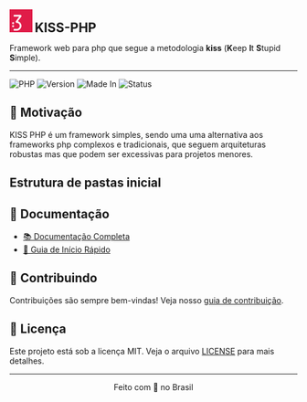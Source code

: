 <div>

  <div>
    <img src="./kiss-php.webp" alt="ícone do framework" height="40" width="40">
    <span style="font-size: 1.4rem;"><strong>KISS-PHP</strong></span>
  </div>

  Framework web para php que segue a metodologia **kiss** (**K**eep **I**t **S**tupid **S**imple).

  ---

  ![PHP](https://img.shields.io/badge/PHP-8.4-purple)
  ![Version](https://img.shields.io/badge/last_version-alpha_0.1-orange)
  ![Made In](https://img.shields.io/badge/Made_In-Brazil-green)
  ![Status](https://img.shields.io/badge/Status-Development-red)

</div>

## 🧠 Motivação

KISS PHP é um framework simples, sendo uma uma alternativa aos frameworks php complexos e tradicionais, que seguem arquiteturas robustas mas que podem ser excessivas para projetos menores.

## Estrutura de pastas inicial



## 📖 Documentação

- [📚 Documentação Completa](docs/pt/documentation.md)
- [🚀 Guia de Início Rápido](docs/pt/quickstart.md)

## 🤝 Contribuindo

Contribuições são sempre bem-vindas! Veja nosso [guia de contribuição](CONTRIBUTING.md).

## 📄 Licença

Este projeto está sob a licença MIT. Veja o arquivo [LICENSE](LICENSE) para mais detalhes.

---

<div align="center"> 

  Feito com 💜 no Brasil

</div>